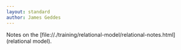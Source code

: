 ```yaml
---
layout: standard
author: James Geddes
---
```


Notes on the
[file://./training/relational-model/relational-notes.html](relational model).

